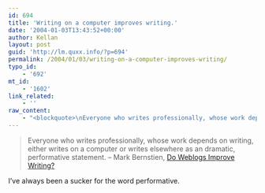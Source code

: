 ```yaml
---
id: 694
title: 'Writing on a computer improves writing.'
date: '2004-01-03T13:43:52+00:00'
author: Kellan
layout: post
guid: 'http://lm.quxx.info/?p=694'
permalink: /2004/01/03/writing-on-a-computer-improves-writing/
typo_id:
    - '692'
mt_id:
    - '1602'
link_related:
    - ''
raw_content:
    - "<blockquote>\nEveryone who writes professionally, whose work depends on writing, either writes on a computer or writes elsewhere as an dramatic, performative statement. - Mark Bernstien, <a href=\\\"http://markbernstein.org/Jan0401.html#note_35302\\\">Do Weblogs Improve Writing?</a>\n</blockquote>\nI\\'ve always been a sucker for the word performative."
---
```


> Everyone who writes professionally, whose work depends on writing, either writes on a computer or writes elsewhere as an dramatic, performative statement. – Mark Bernstien, [Do Weblogs Improve Writing?](http://markbernstein.org/Jan0401.html#note_35302)

I’ve always been a sucker for the word performative.